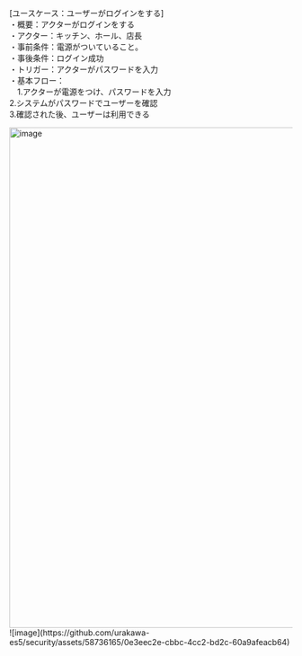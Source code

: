 [ユースケース：ユーザーがログインをする]    
・概要：アクターがログインをする  
・アクター：キッチン、ホール、店長  
・事前条件：電源がついていること。    
・事後条件：ログイン成功   
・トリガー：アクターがパスワードを入力     
・基本フロー：      
　1.アクターが電源をつけ、パスワードを入力    
  2.システムがパスワードでユーザーを確認   
  3.確認された後、ユーザーは利用できる  

  <img width="891" alt="image" src="https://github.com/urakawa-es5/security/assets/119495449/5d8e9b3f-1514-4d26-84e5-30edb20e0529">  
  ![image](https://github.com/urakawa-es5/security/assets/58736165/0e3eec2e-cbbc-4cc2-bd2c-60a9afeacb64)


